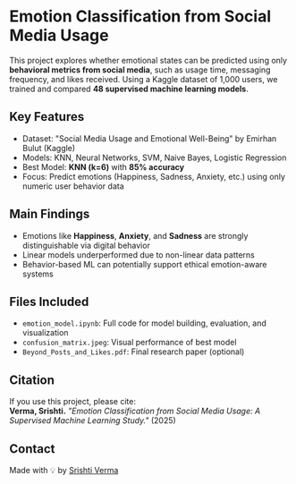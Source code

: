 # Emotion Classification from Social Media Usage 

This project explores whether emotional states can be predicted using only **behavioral metrics from social media**, such as usage time, messaging frequency, and likes received. Using a Kaggle dataset of 1,000 users, we trained and compared **48 supervised machine learning models**.

## Key Features
- Dataset: "Social Media Usage and Emotional Well-Being" by Emirhan Bulut (Kaggle)
- Models: KNN, Neural Networks, SVM, Naive Bayes, Logistic Regression
- Best Model: **KNN (k=6)** with **85% accuracy**
- Focus: Predict emotions (Happiness, Sadness, Anxiety, etc.) using only numeric user behavior data

## Main Findings
- Emotions like **Happiness**, **Anxiety**, and **Sadness** are strongly distinguishable via digital behavior
- Linear models underperformed due to non-linear data patterns
- Behavior-based ML can potentially support ethical emotion-aware systems

## Files Included
- `emotion_model.ipynb`: Full code for model building, evaluation, and visualization
- `confusion_matrix.jpeg`: Visual performance of best model
- `Beyond_Posts_and_Likes.pdf`: Final research paper (optional)

##  Citation
If you use this project, please cite:  
**Verma, Srishti.** *"Emotion Classification from Social Media Usage: A Supervised Machine Learning Study."* (2025)

## Contact
Made with 💡 by [Srishti Verma](mailto:verma.srishtee@gmail.com)

